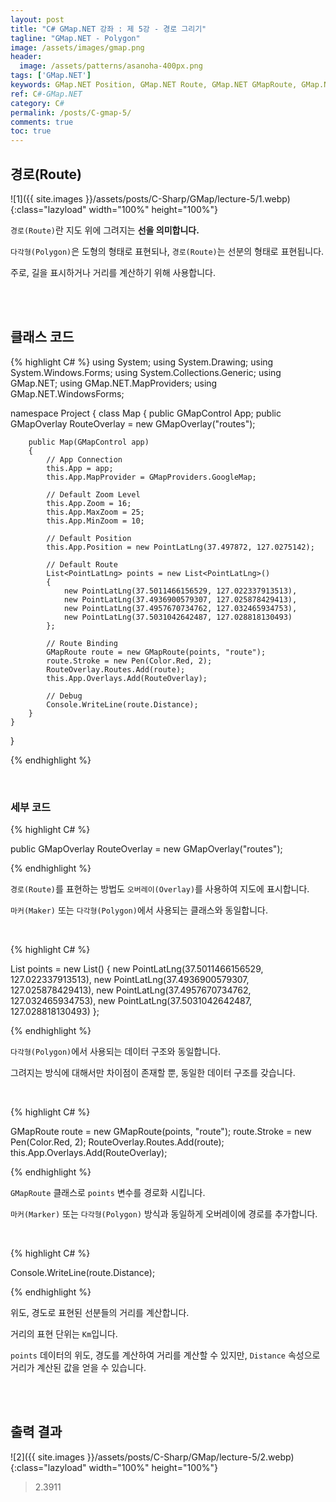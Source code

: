 ```yaml
---
layout: post
title: "C# GMap.NET 강좌 : 제 5강 - 경로 그리기"
tagline: "GMap.NET - Polygon"
image: /assets/images/gmap.png
header:
  image: /assets/patterns/asanoha-400px.png
tags: ['GMap.NET']
keywords: GMap.NET Position, GMap.NET Route, GMap.NET GMapRoute, GMap.NET Draw Route, GMap.NET Route Distance
ref: C#-GMap.NET
category: C#
permalink: /posts/C-gmap-5/
comments: true
toc: true
---
```


## 경로(Route)

![1]({{ site.images }}/assets/posts/C-Sharp/GMap/lecture-5/1.webp){:class="lazyload" width="100%" height="100%"}

`경로(Route)`란 지도 위에 그려지는 **선을 의미합니다.**

`다각형(Polygon)`은 도형의 형태로 표현되나, `경로(Route)`는 선분의 형태로 표현됩니다.

주로, 길을 표시하거나 거리를 계산하기 위해 사용합니다.

<br>
<br>

## 클래스 코드

{% highlight C# %}
using System;
using System.Drawing;
using System.Windows.Forms;
using System.Collections.Generic;
using GMap.NET;
using GMap.NET.MapProviders;
using GMap.NET.WindowsForms;

namespace Project
{
    class Map
    {
        public GMapControl App;
        public GMapOverlay RouteOverlay = new GMapOverlay("routes");

        public Map(GMapControl app)
        {
            // App Connection
            this.App = app;
            this.App.MapProvider = GMapProviders.GoogleMap;

            // Default Zoom Level
            this.App.Zoom = 16;
            this.App.MaxZoom = 25;
            this.App.MinZoom = 10;

            // Default Position
            this.App.Position = new PointLatLng(37.497872, 127.0275142);

            // Default Route
            List<PointLatLng> points = new List<PointLatLng>()
            {
                new PointLatLng(37.5011466156529, 127.022337913513),
                new PointLatLng(37.4936900579307, 127.025878429413),
                new PointLatLng(37.4957670734762, 127.032465934753),
                new PointLatLng(37.5031042642487, 127.028818130493)
            };

            // Route Binding
            GMapRoute route = new GMapRoute(points, "route");
            route.Stroke = new Pen(Color.Red, 2);
            RouteOverlay.Routes.Add(route);
            this.App.Overlays.Add(RouteOverlay);

            // Debug
            Console.WriteLine(route.Distance);
        }
    }
}

{% endhighlight %}

<br>

### 세부 코드

{% highlight C# %}

public GMapOverlay RouteOverlay = new GMapOverlay("routes");

{% endhighlight %}

`경로(Route)`를 표현하는 방법도 `오버레이(Overlay)`를 사용하여 지도에 표시합니다.

`마커(Maker)` 또는 `다각형(Polygon)`에서 사용되는 클래스와 동일합니다.

<br>

{% highlight C# %}

List<PointLatLng> points = new List<PointLatLng>()
{
    new PointLatLng(37.5011466156529, 127.022337913513),
    new PointLatLng(37.4936900579307, 127.025878429413),
    new PointLatLng(37.4957670734762, 127.032465934753),
    new PointLatLng(37.5031042642487, 127.028818130493)
};

{% endhighlight %}

`다각형(Polygon)`에서 사용되는 데이터 구조와 동일합니다.

그려지는 방식에 대해서만 차이점이 존재할 뿐, 동일한 데이터 구조를 갖습니다.

<br>

{% highlight C# %}

GMapRoute route = new GMapRoute(points, "route");
route.Stroke = new Pen(Color.Red, 2);
RouteOverlay.Routes.Add(route);
this.App.Overlays.Add(RouteOverlay);

{% endhighlight %}

`GMapRoute` 클래스로 `points` 변수를 경로화 시킵니다.

`마커(Marker)` 또는 `다각형(Polygon)` 방식과 동일하게 오버레이에 경로를 추가합니다.

<br>

{% highlight C# %}

Console.WriteLine(route.Distance);

{% endhighlight %}

위도, 경도로 표현된 선분들의 거리를 계산합니다.

거리의 표현 단위는 `Km`입니다.

`points` 데이터의 위도, 경도를 계산하여 거리를 계산할 수 있지만, `Distance` 속성으로 거리가 계산된 값을 얻을 수 있습니다.

<br>
<br>

## 출력 결과

![2]({{ site.images }}/assets/posts/C-Sharp/GMap/lecture-5/2.webp){:class="lazyload" width="100%" height="100%"}

> 2.3911
